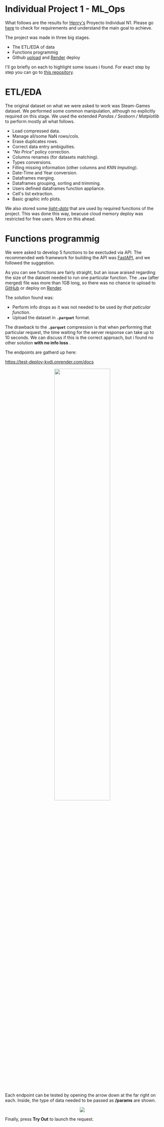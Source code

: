 # Individual Project 1 - ML_Ops

What follows are the results for [Henry's](www.henry.com) Proyecto Individual N1. Please go [here](https://github.com/soyHenry/PI_ML_OPS/tree/PT) to check for requirements and understand the main goal to achieve.

The project was made in three big stages.

- The ETL/EDA of data
- Functions programmig
- Github [upload](https://github.com/martinarielriveros/PI_MLops) and [Render](www.render.com) deploy

I'll go briefly on each to highlight some issues i found. For exact step by step you can go to [this repository](https://github.com/martinarielriveros/PI_MLops).

# ETL/EDA

The original dataset on what we were asked to work was Steam-Games dataset. We performed some common manipulation, although no explicitly required on this stage. We used the extended *Pandas / Seaborn / Matplotlib* to perform mostly all what follows.

- Load compressed data.
- Manage all/some NaN rows/cols.
- Erase duplicates rows.
- Correct data entry ambiguities.
- *"No Price"* policy correction.
- Columns renames (for datasets matching).
- Types conversions.
- Filling missing information (other columns and *KNN Imputing*).
- Date-Time and Year conversion.
- Dataframes merging.
- Dataframes grouping, sorting and trimming.
- Users defined dataframes function appliance.
- Cell's list extraction.
- Basic graphic info plots.

We also stored some [*light-data*](https://github.com/martinarielriveros/PI_MLops/tree/main/light_data) that are used by required functions of the project. This was done this way, beacuse cloud memory deploy was restricted for free users. More on this ahead.

# Functions programmig

We were asked to develop 5 functions to be exectuded via API. The recommended web framework for building the API was [FastAPI](https://fastapi.tiangolo.com/), and we followed the suggestion.

As you can see functions are fairly straight, but an issue araised regarding the size of the dataset needed to run one particular function. The **`.csv`** (after merged) file was more than 1GB long, so there was no chance to upload to [GitHub](https://github.com/martinarielriveros/PI_MLops) or deploy on [Render](www.render.com).

The solution found was:

- Perform info drops as it was not needed to be used *by that paticular function*.
- Upload the dataset in **`.parquet`** format.

The drawback to the **`.parquet`** compression is that when performing that particular request, the time waiting for the server response can take up to 10 seconds. We can discuss if this is the correct approach, but i found no other solution **with no info loss** .

The endpoints are gatherd up here:

https://test-deploy-kvdi.onrender.com/docs

<p align="center">
    <img src="../images/Endpoints.png" width="60%">
</p>

Each endpoint can be tested by opening the arrow down at the far right on each. Inside, the type of data needed to be passed as **/params** are shown.

<p align="center">
    <img src="../images/OneEndpoint.png">
</p>

Finally, press **Try Out** to launch the request.